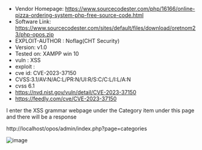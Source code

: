 + Vendor Homepage: https://www.sourcecodester.com/php/16166/online-pizza-ordering-system-php-free-source-code.html
+ Software Link: https://www.sourcecodester.com/sites/default/files/download/oretnom23/php-opos.zip
+ EXPLOIT-AUTHOR : Noflag(CHT Security)
+ Version: v1.0
+ Tested on: XAMPP win 10
+ vuln : XSS
+ exploit : <script>alert(1)</script>
+ cve id: CVE-2023-37150
+ CVSS:3.1/AV:N/AC:L/PR:N/UI:R/S:C/C:L/I:L/A:N
+ cvss 6.1
+ https://nvd.nist.gov/vuln/detail/CVE-2023-37150
+ https://feedly.com/cve/CVE-2023-37150



I enter the XSS grammar webpage under the Category item under this page and there will be a response

http://localhost/opos/admin/index.php?page=categories

![image](https://github.com/Trinity-SYT-SECURITY/XSS_vuln_issue/assets/96654161/eada90bb-239e-4930-9d6a-7366491b8114)
